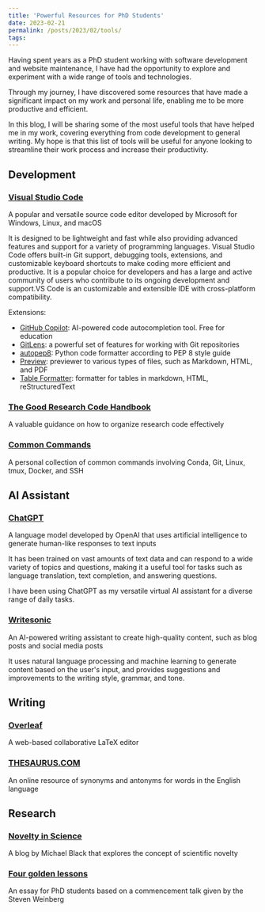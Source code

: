 ```yaml
---
title: 'Powerful Resources for PhD Students'
date: 2023-02-21
permalink: /posts/2023/02/tools/
tags:
---
```

Having spent years as a PhD student working with software development and website maintenance, I have had the opportunity to explore and experiment with a wide range of tools and technologies.

Through my journey, I have discovered some resources that have made a significant impact on my work and personal life, enabling me to be more productive and efficient.

In this blog, I will be sharing some of the most useful tools that have helped me in my work, covering everything from code development to general writing. My hope is that this list of tools will be useful for anyone looking to streamline their work process and increase their productivity.

## Development

### [Visual Studio Code](https://code.visualstudio.com/)

A popular and versatile source code editor developed by Microsoft for Windows, Linux, and macOS

It is designed to be lightweight and fast while also providing advanced features and support for a variety of programming languages. Visual Studio Code offers built-in Git support, debugging tools, extensions, and customizable keyboard shortcuts to make coding more efficient and productive. It is a popular choice for developers and has a large and active community of users who contribute to its ongoing development and support.VS Code is an customizable and extensible IDE with cross-platform compatibility.

Extensions:

- [GitHub Copilot](https://marketplace.visualstudio.com/items?itemName=GitHub.copilot): AI-powered code autocompletion tool. Free for education
- [GitLens](https://marketplace.visualstudio.com/items?itemName=eamodio.gitlens): a powerful set of features for working with Git repositories
- [autopep8](https://marketplace.visualstudio.com/items?itemName=ms-python.autopep8):  Python code formatter according to PEP 8 style guide
- [Preview](https://marketplace.visualstudio.com/items?itemName=searKing.preview-vscode): previewer to various types of files, such as Markdown, HTML, and PDF
- [Table Formatter](https://marketplace.visualstudio.com/items?itemName=shuworks.vscode-table-formatter): formatter for tables in markdown, HTML, reStructuredText

### [The Good Research Code Handbook](https://goodresearch.dev/)

A valuable guidance on how to organize research code effectively

### [Common Commands](https://github.com/jinningwang/jinningwang/blob/main/command.md)

A personal collection of common commands involving Conda, Git, Linux, tmux, Docker, and SSH

## AI Assistant

### [ChatGPT](https://openai.com/blog/chatgpt/)

A language model developed by OpenAI that uses artificial intelligence to generate human-like responses to text inputs

It has been trained on vast amounts of text data and can respond to a wide variety of topics and questions, making it a useful tool for tasks such as language translation, text completion, and answering questions.

I have been using ChatGPT as my versatile virtual AI assistant for a diverse range of daily tasks.

### [Writesonic](https://writesonic.com/)

An AI-powered writing assistant to create high-quality content, such as blog posts and social media posts

It uses natural language processing and machine learning to generate content based on the user's input, and provides suggestions and improvements to the writing style, grammar, and tone.

## Writing

### [Overleaf](https://www.overleaf.com/)

A web-based collaborative LaTeX editor

### [THESAURUS.COM](https://www.thesaurus.com/browse/synonym)

An online resource of synonyms and antonyms for words in the English language

## Research

### [Novelty in Science](https://perceiving-systems.blog/en/news/novelty-in-science)

A blog by Michael Black that explores the concept of scientific novelty

### [Four golden lessons](https://www.nature.com/articles/426389a)

An essay for PhD students based on a commencement talk given by the Steven Weinberg
